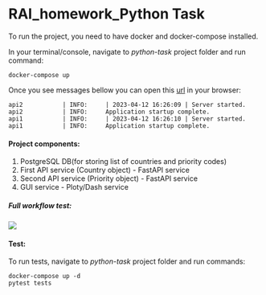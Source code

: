 # RAI_homework_Python Task

To run the project, you need to have docker and docker-compose installed.

In your terminal/console, navigate to *python-task* project folder and run command:
```
docker-compose up
```
Once you see messages bellow you can open this [url](http://0.0.0.0:5002/) in your browser:
```
api2           | INFO:     | 2023-04-12 16:26:09 | Server started.
api2           | INFO:     Application startup complete.
api1           | INFO:     | 2023-04-12 16:26:10 | Server started.
api1           | INFO:     Application startup complete.
```


#### Project components:
1. PostgreSQL DB(for storing list of countries and priority codes)
2. First API service (Country object) - FastAPI service
3. Second API service (Priority object) - FastAPI service
4. GUI service - Ploty/Dash service


##### Full workflow test:
![](https://github.com/milanchanstveni/revenue.ai/blob/main/python-task/python-task.gif)



#### Test:
To run tests, navigate to *python-task* project folder and run commands:
```
docker-compose up -d
pytest tests
```
